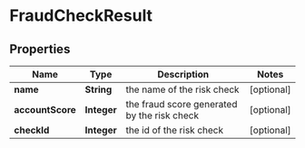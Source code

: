 
# FraudCheckResult

## Properties
Name | Type | Description | Notes
------------ | ------------- | ------------- | -------------
**name** | **String** | the name of the risk check |  [optional]
**accountScore** | **Integer** | the fraud score generated by the risk check |  [optional]
**checkId** | **Integer** | the id of the risk check |  [optional]



